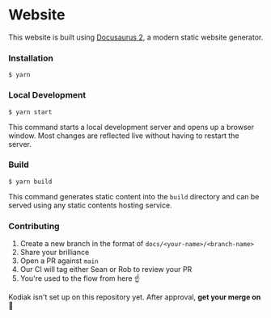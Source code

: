 # Website

This website is built using [Docusaurus 2](https://docusaurus.io/), a modern static website generator.

### Installation

```
$ yarn
```

### Local Development

```
$ yarn start
```

This command starts a local development server and opens up a browser window. Most changes are reflected live without
having to restart the server.
 
### Build

```
$ yarn build
```

This command generates static content into the `build` directory and can be served using any static contents hosting
service.

### Contributing

1. Create a new branch in the format of `docs/<your-name>/<branch-name>`
2. Share your brilliance
3. Open a PR against `main`
4. Our CI will tag either Sean or Rob to review your PR
5. You're used to the flow from here ☝️


Kodiak isn't set up on this repository yet. After approval, **get your merge on** 🎉
